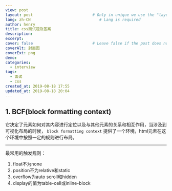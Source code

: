 ```yaml
---
view: post
layout: post                          # Only in unique we use the "layout: post"
lang: zh-CN                              # Lang is required
author: henry
title: css面试题及答案
description: 
excerpt: 
cover: false                          # Leave false if the post does not have cover image, if there is set to true
coverAlt: 封面图
coverExt: png
demo: 
categories:
  - interview
tags: 
  - 面试
  - css
created_at: 2019-08-18 17:55
updated_at: 2019-08-18 20:04
---
```

## 1. BCF(block formatting context)

它决定了元素如何对其内容进行定位以及与其他元素的关系和相互作用，当涉及到可视化布局的时候， `block formatting context` 提供了一个环境，html元素在这个环境中按照一定的规则进行布局。

---
最常用的触发规则：
1. float不为none
2. position不为relative和static
3. overflow为auto scroll和hidden
4. display的值为table-cell或inline-block